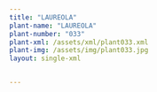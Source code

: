 ```yaml
---
title: "LAUREOLA"
plant-name: "LAUREOLA"
plant-number: "033"
plant-xml: /assets/xml/plant033.xml
plant-img: /assets/img/plant033.jpg
layout: single-xml


---
```


